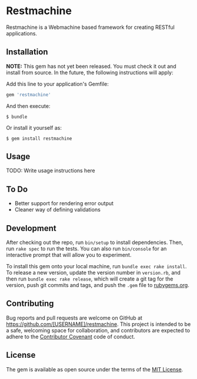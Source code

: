 # Restmachine

Restmachine is a Webmachine based framework for creating RESTful applications. 

## Installation

__NOTE:__ This gem has not yet been released. You must check it out and install from source. In the future, the following instructions will apply: 

Add this line to your application's Gemfile:

```ruby
gem 'restmachine'
```

And then execute:

    $ bundle

Or install it yourself as:

    $ gem install restmachine

## Usage

TODO: Write usage instructions here

## To Do

 * Better support for rendering error output
 * Cleaner way of defining validations

## Development

After checking out the repo, run `bin/setup` to install dependencies. Then, run `rake spec` to run the tests. You can also run `bin/console` for an interactive prompt that will allow you to experiment.

To install this gem onto your local machine, run `bundle exec rake install`. To release a new version, update the version number in `version.rb`, and then run `bundle exec rake release`, which will create a git tag for the version, push git commits and tags, and push the `.gem` file to [rubygems.org](https://rubygems.org).

## Contributing

Bug reports and pull requests are welcome on GitHub at https://github.com/[USERNAME]/restmachine. This project is intended to be a safe, welcoming space for collaboration, and contributors are expected to adhere to the [Contributor Covenant](http://contributor-covenant.org) code of conduct.


## License

The gem is available as open source under the terms of the [MIT License](http://opensource.org/licenses/MIT).

